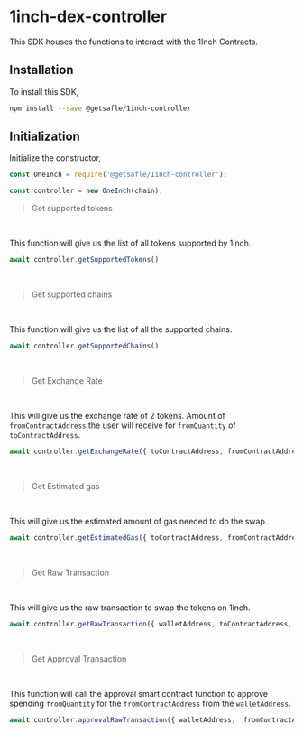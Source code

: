 # 1inch-dex-controller

This SDK houses the functions to interact with the 1Inch Contracts.

## Installation

To install this SDK,

```sh
npm install --save @getsafle/1inch-controller
```

## Initialization

Initialize the constructor,

```js
const OneInch = require('@getsafle/1inch-controller');

const controller = new OneInch(chain);
```

> Get supported tokens

<br>

This function will give us the list of all tokens supported by 1inch.

```js
await controller.getSupportedTokens()
```

<br>

> Get supported chains

<br>

This function will give us the list of all the supported chains.

```js
await controller.getSupportedChains()
```

<br>

> Get Exchange Rate

<br>

This will give us the exchange rate of 2 tokens.
Amount of `fromContractAddress` the user will receive for `fromQuantity` of `toContractAddress`.

```js
await controller.getExchangeRate({ toContractAddress, fromContractAddress, fromQuantity })
```

<br>

> Get Estimated gas

<br>

This will give us the estimated amount of gas needed to do the swap.

```js
await controller.getEstimatedGas({ toContractAddress, fromContractAddress, fromQuantity })
```

<br>

> Get Raw Transaction

<br>

This will give us the raw transaction to swap the tokens on 1inch.

```js
await controller.getRawTransaction({ walletAddress, toContractAddress, fromContractAddress, toQuantity, fromQuantity, slippageTolerance })
```

<br>

> Get Approval Transaction

<br>

This function will call the approval smart contract function to approve spending `fromQuantity` for the `fromContractAddress` from the `walletAddress`.

```js
await controller.approvalRawTransaction({ walletAddress,  fromContractAddress, fromQuantity })
```
